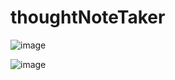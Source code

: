 # thoughtNoteTaker


![image](https://github.com/Nefta007/thoughtNoteTaker/assets/135322031/8847a224-20bf-4d3e-991f-61218df070b4)

![image](https://github.com/Nefta007/thoughtNoteTaker/assets/135322031/6205ae52-b656-49a9-8b73-8e90995986bc)
